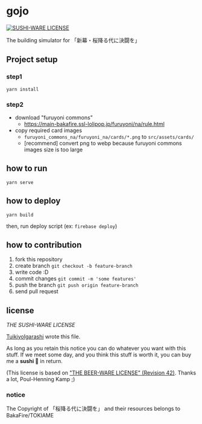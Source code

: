 # gojo
[![SUSHI-WARE LICENSE](https://img.shields.io/badge/license-SUSHI--WARE%F0%9F%8D%A3-blue.svg)](https://github.com/MakeNowJust/sushi-ware)

The building simulator for 「新幕・桜降る代に決闘を」

## Project setup
### step1
```
yarn install
```

### step2
- download "furuyoni commons"
  - https://main-bakafire.ssl-lolipop.jp/furuyoni/na/rule.html
- copy required card images
  - `furuyoni_commons_na/furuyoni_na/cards/*.png` to `src/assets/cards/`
  - [recommend] convert png to webp because furuyoni commons images size is too large

## how to run
```
yarn serve
```

## how to deploy
```
yarn build
```

then, run deploy script (ex: `firebase deploy`)

## how to contribution
1. fork this repository
1. create branch `git checkout -b feature-branch`
1. write code :D
1. commit changes `git commit -m 'some features'`
1. push the branch `git push origin feature-branch`
1. send pull request

## license
*THE SUSHI-WARE LICENSE*

[TuikiyoIgarashi](https://twitter.com) wrote this file.

As long as you retain this notice you can do whatever you want
with this stuff. If we meet some day, and you think this stuff
is worth it, you can buy me a **sushi 🍣** in return.

(This license is based on ["THE BEER-WARE LICENSE" (Revision 42)].
 Thanks a lot, Poul-Henning Kamp ;)

["THE BEER-WARE LICENSE" (Revision 42)]: https://people.freebsd.org/~phk/

### notice
The Copyright of 「桜降る代に決闘を」 and their resources belongs to BakaFire/TOKIAME